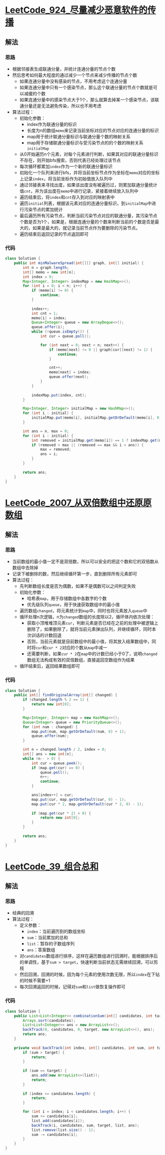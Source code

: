 # [LeetCode_924_尽量减少恶意软件的传播](https://leetcode.cn/problems/minimize-malware-spread)
## 解法
### 思路
- 根据邻接表生成联通分量，并统计连通分量的节点个数
- 然后思考如何最大程度的通过减少一个节点来减少传播的节点个数
  - 如果连通分量中没有感染的节点，不用考虑这个连通分量
  - 如果连通分量中只有一个感染节点，那么这个联通分量的节点个数就是可以减缓的个数
  - 如果连通分量中的感染节点大于1个，那么就算去掉某一个感染节点，该联通分量还是无法避免传染，所以也不用考虑
- 算法过程：
  - 初始化参数：
    - index作为联通分量的标识
    - 长度为n的数组`memo`来记录当前坐标对应的节点对应的连通分量的标识
    - map用于统计联通分量标识与联通分量个数的映射关系
    - map用于存储联通分量标识与受污染节点的的个数的映射关系`initialMap`
  - 从0开始遍历n个元素，对每个元素进行判断，如果其对应的联通分量标识不存在，则开始bfs搜索，否则代表已经处理过该节点
  - 每次循环都累加`index`作为一个新的联通分量标识
  - 初始化一个队列来进行bfs，并将当前坐标节点作为坐标在`memo`对应的坐标上记录`index`，将当前坐标作为初始值放入队列中
  - 通过邻接表来寻找出度，如果该出度没有被遍历过，则累加联通分量统计值`cnt`，并为该出度在`memo`中进行记录，紧接着继续放入队列中
  - 遍历结束后，将`index`和`cnt`存入到对应的映射表中
  - 遍历`initial`列表，根据该元素对应的连通分量标识，到`initialMap`中进行污染节点的累加统计
  - 最后遍历所有污染节点，判断当前污染节点对应的联通分量，其污染节点个数是否为1个，如果是，根据连通分量的个数来判断当前的个数是否是最大的，如果是最大的，就记录当前节点作为要删除的污染节点。
  - 遍历结束后返回记录的节点返回即可
### 代码
```java
class Solution {
    public int minMalwareSpread(int[][] graph, int[] initial) {
        int n = graph.length;
        int[] memo = new int[n];
        int index = 0;
        Map<Integer, Integer> indexMap = new HashMap<>();
        for (int i = 0; i < n; i++) {
            if (memo[i] != 0) {
                continue;
            }
            
            index++;
            int cnt = 1;
            memo[i] = index;
            Queue<Integer> queue = new ArrayDeque<>();
            queue.offer(i);
            while (!queue.isEmpty()) {
                int cur = queue.poll();

                for (int next = 0; next < n; next++) {
                    if (memo[next] != 0 || graph[cur][next] != 1) {
                        continue;
                    }

                    cnt++;
                    memo[next] = index;
                    queue.offer(next);
                }
            }
            
            indexMap.put(index, cnt);
        }

        Map<Integer, Integer> initialMap = new HashMap<>();
        for (int i : initial) {
            initialMap.put(memo[i], initialMap.getOrDefault(memo[i], 0) + 1);
        }

        int ans = n, max = 0;
        for (int i : initial) {
            int removed = initialMap.get(memo[i]) == 1 ? indexMap.get(memo[i]) : 0;
            if (removed > max || (removed == max && i < ans)) {
                max = removed;
                ans = i;
            }
        }
        
        return ans;
    }
}
```
# [LeetCode_2007_从双倍数组中还原原数组](https://leetcode.cn/problems/find-original-array-from-doubled-array)
## 解法
### 思路
- 当前数组的最小值一定不是双倍数，所以可以安全的把这个数和它的双倍数从数组中去除掉
- 记录下被删除的数，然后继续循环第一步，直到删除所有元素即可
- 算法过程：
  - 先判断数组长度是否为偶数，如果不是偶数可以之间判定失败
  - 初始化参数：
    - 哈希表`map`，用于存储数组中各数字的个数
    - 优先级队列`queue`，用于快速获取数组中的最小值
  - 遍历数组`changed`，将元素统计到`map`中，同时也将元素放入`queue`中
  - 循环处理n次逻辑，n为`changed`数组的长度除以2，循环体内依次处理：
    - 获取小顶堆堆顶元素`cur`，判断元素是否已经在之前的处理中被逻辑上删除了，如果删除了，就将当前元素弹出队列，并继续循环，同时本次训话的计数回退
    - 否则，当前元素就是目前数组中的最小值，将其放入结果数组中，同时将`cur`和`cur * 2`对应的个数从`map`中减一
    - 还需要判断，如果`cur * 2`在`map`中的计数已经小于0了，说明`changed`数组无法构成有效的双倍数组，直接返回空数组作为结果
  - 循环结束后，返回结果数组即可
### 代码
```java
class Solution {
    public int[] findOriginalArray(int[] changed) {
        if (changed.length % 2 == 1) {
            return new int[0];
        }

        Map<Integer, Integer> map = new HashMap<>();
        Queue<Integer> queue = new PriorityQueue<>();
        for (int num : changed) {
            map.put(num, map.getOrDefault(num, 0) + 1);
            queue.offer(num);
        }

        int n = changed.length / 2, index = 0;
        int[] ans = new int[n];
        while (n-- > 0) {
            int cur = queue.peek();
            if (map.get(cur) == 0) {
                queue.poll();
                n++;
                continue;
            }

            ans[index++] = cur;
            map.put(cur, map.getOrDefault(cur, 0) - 1);
            map.put(cur * 2, map.getOrDefault(cur * 2, 0) - 1);
            
            if (map.get(cur * 2) < 0) {
                return new int[0];
            }
        }
        
        return ans;
    }
}
```
# [LeetCode_39_组合总和](https://leetcode.cn/problems/combination-sum/description)
## 解法
### 思路
- 经典的回溯
- 算法过程：
  - 定义参数：
    - `index`：当前遍历到的数组坐标
    - `sum`：当前累加的总和
    - `list`：暂存的子数组序列
    - `ans`：答案数组
  - 对`candidates`数组进行排序，这样在遍历数组进行回溯时，能根据排序后的单调性，基于`sum > target`，快速判断当前状态无需继续回溯，可以剪枝
  - 然后回溯，回溯的时候，因为每个元素的使用次数无限，所以`index`在下钻的时候不需要+1
  - 每次回溯返回的时候，记得对`sum`和`list`做恢复操作即可
### 代码
```java
class Solution {
    public List<List<Integer>> combinationSum(int[] candidates, int target) {
        Arrays.sort(candidates);
        List<List<Integer>> ans = new ArrayList<>();
        backTrack(0, candidates, 0, target, new ArrayList<>(), ans);
        return ans;
    }
    
    private void backTrack(int index, int[] candidates, int sum, int target, List<Integer> list, List<List<Integer>> ans) {
        if (sum > target) {
            return;
        }
        
        if (sum == target) {
            ans.add(new ArrayList<>(list));
            return;
        }
        
        if (index >= candidates.length) {
            return;
        }

        for (int i = index; i < candidates.length; i++) {
            sum += candidates[i];
            list.add(candidates[i]);
            backTrack(i, candidates, sum, target, list, ans);
            list.remove(list.size() - 1);
            sum -= candidates[i];
        }
    }
}
```